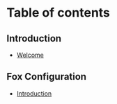 # Table of contents

## Introduction

* [Welcome](README.md)

## Fox Configuration

* [Introduction](Configuration/Intro.md)
